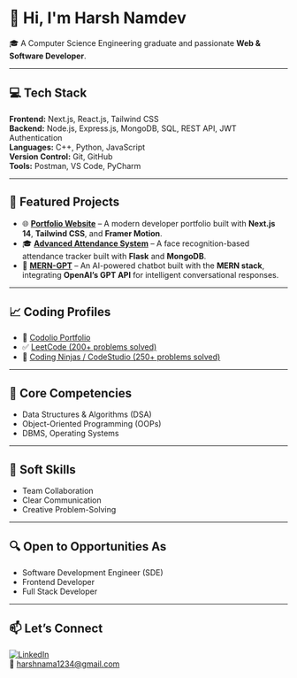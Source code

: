 # 👋 Hi, I'm Harsh Namdev

🎓 A Computer Science Engineering graduate and passionate **Web & Software Developer**.

---

## 💻 Tech Stack

**Frontend:** Next.js, React.js, Tailwind CSS  
**Backend:** Node.js, Express.js, MongoDB, SQL, REST API, JWT Authentication  
**Languages:** C++, Python, JavaScript  
**Version Control:** Git, GitHub  
**Tools:** Postman, VS Code, PyCharm  

---

## 🚀 Featured Projects

- 🌐 **[Portfolio Website](https://myportfolio-nine-mu-26.vercel.app/)** – A modern developer portfolio built with **Next.js 14**, **Tailwind CSS**, and **Framer Motion**.
- 🎓 **[Advanced Attendance System](https://github.com/Harshnama123/advanced_attendance_system)** – A face recognition-based attendance tracker built with **Flask** and **MongoDB**.
- 🤖 **[MERN-GPT](https://mern-gpt-beta.vercel.app/)** – An AI-powered chatbot built with the **MERN stack**, integrating **OpenAI’s GPT API** for intelligent conversational responses.

---

## 📈 Coding Profiles

- 🔗 [Codolio Portfolio](https://codolio.com/profile/harsh_namdev)  
- ✅ [LeetCode (200+ problems solved)](https://leetcode.com/u/harsh_namdev12/)  
- 🔧 [Coding Ninjas / CodeStudio (250+ problems solved)](https://www.naukri.com/code360/profile/harshnama)  

---

## 🧠 Core Competencies

- Data Structures & Algorithms (DSA)  
- Object-Oriented Programming (OOPs)  
- DBMS, Operating Systems  

---

## 🤝 Soft Skills

- Team Collaboration  
- Clear Communication  
- Creative Problem-Solving  

---

## 🔍 Open to Opportunities As

- Software Development Engineer (SDE)  
- Frontend Developer  
- Full Stack Developer  
  

---

## 📫 Let’s Connect

[![LinkedIn](https://img.shields.io/badge/LinkedIn-0A66C2?style=flat&logo=linkedin&logoColor=white)](https://www.linkedin.com/in/harsh-namdev-b01441264/)  
📧 [harshnama1234@gmail.com](mailto:harshnama1234@gmail.com)
